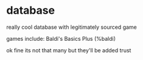 # database
really cool database with legitimately sourced game

games include:
Baldi's Basics Plus (%baldi)

ok fine its not that many but they'll be added trust
